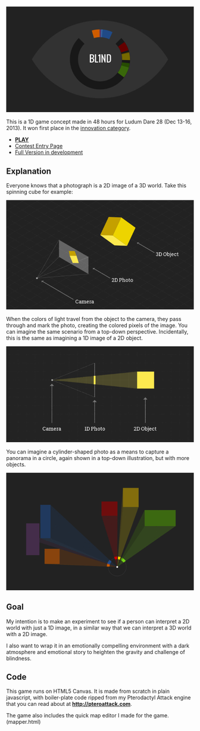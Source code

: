 ![BL1ND](promo/bl1nd.png)

This is a 1D game concept made in 48 hours for Ludum Dare 28 (Dec 13-16, 2013).
It won first place in the [innovation
category](http://www.ludumdare.com/compo/ludum-dare-28/?action=top&cat=Innovation).

- __[PLAY](http://shaunew.github.io/bl1nd-ld28)__
- [Contest Entry Page](http://www.ludumdare.com/compo/ludum-dare-28/?action=preview&uid=31638)
- [Full Version in development](http://github.com/shaunew/bl1nd)

## Explanation

Everyone knows that a photograph is a 2D image of a 3D world. Take this
spinning cube for example:

![photo3d](promo/photo3d.gif)

When the colors of light travel from the object to the camera, they pass
through and mark the photo, creating the colored pixels of the image. You can
imagine the same scenario from a top-down perspective. Incidentally, this is
the same as imagining a 1D image of a 2D object.

![photo2d](promo/photo2d.gif)

You can imagine a cylinder-shaped photo as a means to capture a panorama in a
circle, again shown in a top-down illustration, but with more objects.

![pano](promo/pano.gif)

## Goal

My intention is to make an experiment to see if a person can interpret a 2D
world with just a 1D image, in a similar way that we can interpret a 3D world
with a 2D image.

I also want to wrap it in an emotionally compelling environment with a dark
atmosphere and emotional story to heighten the gravity and challenge of
blindness.

## Code

This game runs on HTML5 Canvas.  It is made from scratch in plain javascript, with
boiler-plate code ripped from my Pterodactyl Attack engine that you can read about at
__<http://pteroattack.com>__.

The game also includes the quick map editor I made for the game.  (mapper.html)
